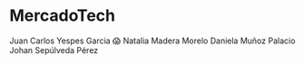 # MercadoTech
Juan Carlos Yespes Garcia :scream:
Natalia Madera Morelo
Daniela Muñoz Palacio
Johan Sepúlveda Pérez

